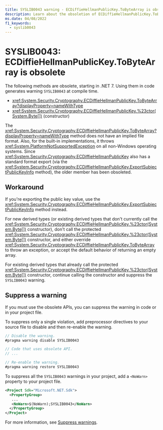 ```yaml
---
title: SYSLIB0043 warning - ECDiffieHellmanPublicKey.ToByteArray is obsolete
description: Learn about the obsoletion of ECDiffieHellmanPublicKey.ToByteArray() and the associated constructor that generates compile-time warning SYSLIB0043.
ms.date: 04/08/2022
f1_keywords:
  - syslib0043
---
```

# SYSLIB0043: ECDiffieHellmanPublicKey.ToByteArray is obsolete

The following methods are obsolete, starting in .NET 7. Using them in code generates warning `SYSLIB0043` at compile time.

- <xref:System.Security.Cryptography.ECDiffieHellmanPublicKey.ToByteArray?displayProperty=nameWithType>
- <xref:System.Security.Cryptography.ECDiffieHellmanPublicKey.%23ctor(System.Byte[])> (constructor)

The <xref:System.Security.Cryptography.ECDiffieHellmanPublicKey.ToByteArray?displayProperty=nameWithType> method does not have an implied file format. Also, for the built-in implementations, it throws <xref:System.PlatformNotSupportedException> on all non-Windows operating systems. Since <xref:System.Security.Cryptography.ECDiffieHellmanPublicKey> also has a standard format export (via the <xref:System.Security.Cryptography.ECDiffieHellmanPublicKey.ExportSubjectPublicKeyInfo> method), the older member has been obsoleted.

## Workaround

If you're exporting the public key value, use the <xref:System.Security.Cryptography.ECDiffieHellmanPublicKey.ExportSubjectPublicKeyInfo> method instead.

For new derived types (or existing derived types that don't currently call the <xref:System.Security.Cryptography.ECDiffieHellmanPublicKey.%23ctor(System.Byte[])> constructor), don't call the protected <xref:System.Security.Cryptography.ECDiffieHellmanPublicKey.%23ctor(System.Byte[])> constructor, and either override <xref:System.Security.Cryptography.ECDiffieHellmanPublicKey.ToByteArray> to throw an exception, or accept the default behavior of returning an empty array.

For existing derived types that already call the protected <xref:System.Security.Cryptography.ECDiffieHellmanPublicKey.%23ctor(System.Byte[])> constructor, continue calling the constructor and suppress the `SYSLIB0043` warning.

## Suppress a warning

If you must use the obsolete APIs, you can suppress the warning in code or in your project file.

To suppress only a single violation, add preprocessor directives to your source file to disable and then re-enable the warning.

```csharp
// Disable the warning.
#pragma warning disable SYSLIB0043

// Code that uses obsolete API.
// ...

// Re-enable the warning.
#pragma warning restore SYSLIB0043
```

To suppress all the `SYSLIB0043` warnings in your project, add a `<NoWarn>` property to your project file.

```xml
<Project Sdk="Microsoft.NET.Sdk">
  <PropertyGroup>
   ...
   <NoWarn>$(NoWarn);SYSLIB0043</NoWarn>
  </PropertyGroup>
</Project>
```

For more information, see [Suppress warnings](obsoletions-overview.md#suppress-warnings).
